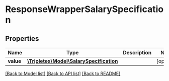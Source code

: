 # ResponseWrapperSalarySpecification

## Properties
Name | Type | Description | Notes
------------ | ------------- | ------------- | -------------
**value** | [**\Tripletex\Model\SalarySpecification**](SalarySpecification.md) |  | [optional] 

[[Back to Model list]](../../README.md#documentation-for-models) [[Back to API list]](../../README.md#documentation-for-api-endpoints) [[Back to README]](../../README.md)

